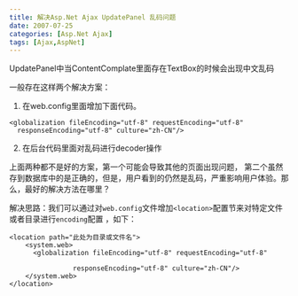 ```yaml
---
title: 解决Asp.Net Ajax UpdatePanel 乱码问题
date: 2007-07-25
categories: [Asp.Net Ajax]
tags: [Ajax,AspNet]
---
```


UpdatePanel中当ContentComplate里面存在TextBox的时候会出现中文乱码

一般存在这样两个解决方案：

1. 在web.config里面增加下面代码。

```
<globalization fileEncoding="utf-8" requestEncoding="utf-8"
  responseEncoding="utf-8" culture="zh-CN"/>
```

2. 在后台代码里面对乱码进行decoder操作

上面两种都不是好的方案，第一个可能会导致其他的页面出现问题， 第二个虽然存到数据库中的是正确的，但是，用户看到的仍然是乱码，严重影响用户体验。那么，最好的解决方法在哪里？

解决思路：我们可以通过对`web.config`文件增加` <location> `配置节来对特定文件或者目录进行`encoding`配置 ，如下：

```
<location path="此处为目录或文件名">
    <system.web>
      <globalization fileEncoding="utf-8" requestEncoding="utf-8" 

                responseEncoding="utf-8" culture="zh-CN"/>
    </system.web>
</location>
```

